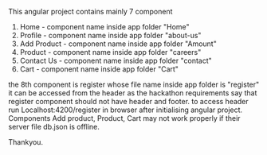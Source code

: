 This angular project contains mainly 7 component
1. Home - component name inside app folder "Home"
2. Profile - component name inside app folder "about-us"
3. Add Product -  component name inside app folder "Amount"
4. Product - component name inside app folder "careers"
5. Contact Us - component name inside app folder "contact"
6. Cart - component name inside app folder "Cart"

the 8th component is register whose file name inside app folder is "register" it can be accessed from the header as the hackathon requirements say that register component should not have header and footer. to access header run Localhost:4200/register in browser after initialising angular project. Components Add product, Product, Cart may not work properly if their server file db.json is offline.

Thankyou.
